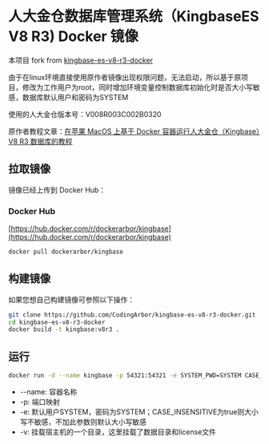 # 人大金仓数据库管理系统（KingbaseES V8 R3) Docker 镜像
本项目 fork from [kingbase-es-v8-r3-docker](https://github.com/renfei/kingbase-es-v8-r3-docker) 

由于在linux环境直接使用原作者镜像出现权限问题，无法启动，所以基于原项目，修改为工作用户为root，同时增加环境变量控制数据库初始化时是否大小写敏感，数据库默认用户和密码为SYSTEM

使用的人大金仓版本号：V008R003C002B0320

原作者教程文章：[在苹果 MacOS 上基于 Docker 容器运行人大金仓（Kingbase）V8 R3 数据库的教程](https://www.renfei.net/posts/1003506)

## 拉取镜像

镜像已经上传到 Docker Hub：

### Docker Hub

[https://hub.docker.com/r/dockerarbor/kingbase](https://hub.docker.com/r/dockerarbor/kingbase)
```bash
docker pull dockerarbor/kingbase
```
## 构建镜像

如果您想自己构建镜像可参照以下操作：

```bash
git clone https://github.com/CodingArbor/kingbase-es-v8-r3-docker.git
cd kingbase-es-v8-r3-docker
docker build -t kingbase:v8r3 .
```

## 运行

```bash
docker run -d --name kingbase -p 54321:54321 -e SYSTEM_PWD=SYSTEM CASE_INSENSITIVE=true -v /opt/kingbase/data:/opt/kingbase/data -v /opt/kingbase/license.dat:/opt/kingbase/Server/bin/license.dat kingbase:v8r3
```

- --name: 容器名称
- -p: 端口映射
- -e: 默认用户SYSTEM，密码为SYSTEM；CASE_INSENSITIVE为true则大小写不敏感，不加此参数则默认大小写敏感
- -v: 挂载宿主机的一个目录，这里挂载了数据目录和license文件
